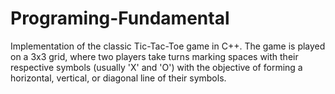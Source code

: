 # Programing-Fundamental
Implementation of the classic Tic-Tac-Toe game in C++. The game is played on a 3x3 grid, where two players take turns marking spaces with their respective symbols (usually 'X' and 'O') with the objective of forming a horizontal, vertical, or diagonal line of their symbols.
